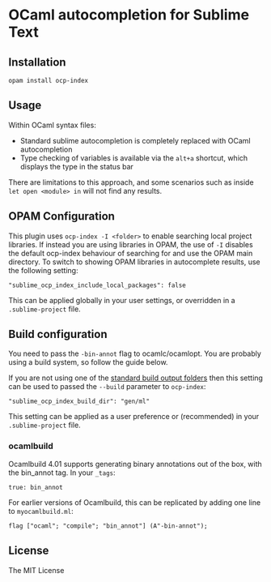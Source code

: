 # OCaml autocompletion for Sublime Text

## Installation

    opam install ocp-index

## Usage

Within OCaml syntax files:

- Standard sublime autocompletion is completely replaced with OCaml autocompletion
- Type checking of variables is available via the `alt+a` shortcut, which displays the type in the status bar

There are limitations to this approach, and some scenarios such as inside `let open <module> in` will not find any results.

## OPAM Configuration

This plugin uses `ocp-index -I <folder>` to enable searching local project libraries. If instead you are using libraries in OPAM, the use of `-I` disables the default ocp-index behaviour of searching for and use the OPAM main directory. To switch to showing OPAM libraries in autocomplete results, use the following setting:

    "sublime_ocp_index_include_local_packages": false

This can be applied globally in your user settings, or overridden in a `.sublime-project` file.

## Build configuration

You need to pass the `-bin-annot` flag to ocamlc/ocamlopt. You are probably using a build system, so follow the guide below.

If you are not using one of the [standard build output folders](https://github.com/OCamlPro/ocp-index/blob/81ad7ac148bab1188bcf401f8cdd3859730f5aa8/src/indexMisc.ml#L102) then this setting can be used to passed the `--build` parameter to `ocp-index`:

    "sublime_ocp_index_build_dir": "gen/ml"

This setting can be applied as a user preference or (recommended) in your `.sublime-project` file.

### ocamlbuild

Ocamlbuild 4.01 supports generating binary annotations out of the box, with the bin_annot tag. In your `_tags`:

    true: bin_annot

For earlier versions of Ocamlbuild, this can be replicated by adding one line to `myocamlbuild.ml`:

    flag ["ocaml"; "compile"; "bin_annot"] (A"-bin-annot");


## License

The MIT License
